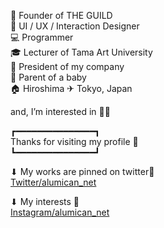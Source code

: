 🤝 Founder of THE GUILD  
🎨 UI / UX / Interaction Designer  
💻 Programmer  
🎓 Lecturer of Tama Art University  
🏢 President of my company  
👶 Parent of a baby  
🏠 Hiroshima ✈︎ Tokyo, Japan  
  
and, I’m interested in 🍶🍣  
  
┏━━━━━━━━━━━━━━━┓  
     Thanks for visiting my profile 🎁  
┗━━━━━━━━━━━━━━━┛  
  
⬇︎ My works are pinned on twitter📍  
[Twitter/alumican_net](https://twitter.com/alumican_net)  
  
⬇︎ My interests 👀  
[Instagram/alumican_net](https://www.instagram.com/alumican_net)  

<!--
**alumican/alumican** is a ✨ _special_ ✨ repository because its `README.md` (this file) appears on your GitHub profile.

Here are some ideas to get you started:

- 🔭 I’m currently working on ...
- 🌱 I’m currently learning ...
- 👯 I’m looking to collaborate on ...
- 🤔 I’m looking for help with ...
- 💬 Ask me about ...
- 📫 How to reach me: ...
- 😄 Pronouns: ...
- ⚡ Fun fact: ...
-->
